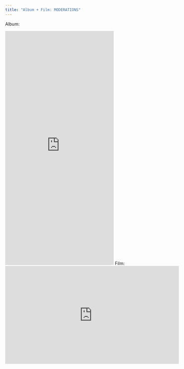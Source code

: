 ```yaml
---
title: "Album + Film: MODERATIONS"
---
```


Album:
<iframe style="border: 0; width: 350px; height: 753px;" src="https://bandcamp.com/EmbeddedPlayer/album=2356628396/size=large/bgcol=ffffff/linkcol=f171a2/transparent=true/" seamless>
<a href="https://sylvussy.bandcamp.com/album/moderations">MODERATIONS by Übertragung</a>
Film:
</iframe> Film:
<iframe width="560" height="315" src="https://www.youtube-nocookie.com/embed/S1WKj3oOJg4?si=t4QCd0jaccN_Ea99" title="YouTube video player" frameborder="0" allow="accelerometer; autoplay; clipboard-write; encrypted-media; gyroscope; picture-in-picture; web-share" referrerpolicy="strict-origin-when-cross-origin" allowfullscreen></iframe>
